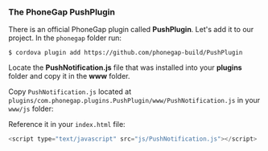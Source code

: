### The PhoneGap PushPlugin

There is an official PhoneGap plugin called **PushPlugin**. Let's add it to our project. In the `phonegap` folder run:

```shell
$ cordova plugin add https://github.com/phonegap-build/PushPlugin
```

Locate the **PushNotification.js** file that was installed into your **plugins** folder and copy it in the **www** folder.

Copy `PushNotification.js` located at `plugins/com.phonegap.plugins.PushPlugin/www/PushNotification.js` in your `www/js` folder:

Reference it in your `index.html` file:

```js
<script type="text/javascript" src="js/PushNotification.js"></script>
```
